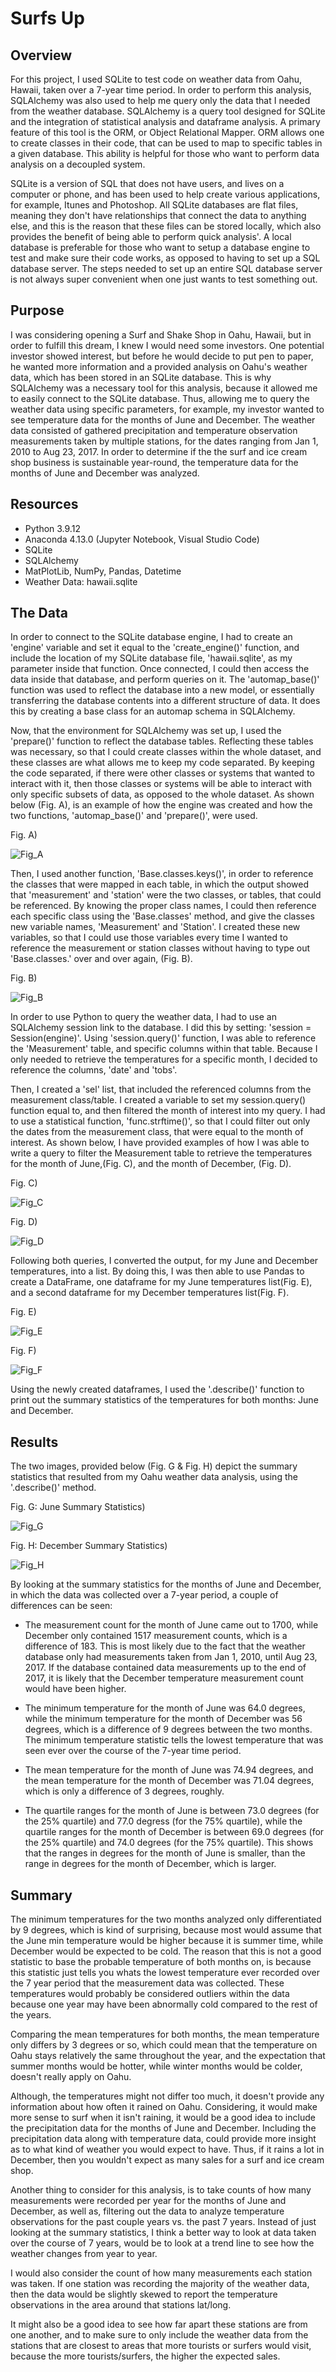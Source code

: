 # Surfs Up

## Overview

  For this project, I used SQLite to test code on weather data from Oahu, Hawaii, taken over a 7-year time period. In order to perform this analysis, SQLAlchemy was also used to help me query only the data that I needed from the weather database. SQLAlchemy is a query tool designed for SQLite and the integration of statistical analysis and dataframe analysis. A primary feature of this tool is the ORM, or Object Relational Mapper. ORM allows one to create classes in their code, that can be used to map to specific tables in a given database. This ability is helpful for those who want to perform data analysis on a decoupled system.

  SQLite is a version of SQL that does not have users, and lives on a computer or phone, and has been used to help create various applications, for example, Itunes and Photoshop. All SQLite databases are flat files, meaning they don't have relationships that connect the data to anything else, and this is the reason that these files can be stored locally, which also provides the benefit of being able to perform quick analysis'. A local database is preferable for those who want to setup a database engine to test and make sure their code works, as opposed to having to set up a SQL database server. The steps needed to set up an entire SQL database server is not always super convenient when one just wants to test something out. 

## Purpose 

  I was considering opening a Surf and Shake Shop in Oahu, Hawaii, but in order to fulfill this dream, I knew I would need some investors. One potential investor showed interest, but before he would decide to put pen to paper, he wanted more information and a provided analysis on Oahu's weather data, which has been stored in an SQLite database. This is why SQLAlchemy was a necessary tool for this analysis, because it allowed me to easily connect to the SQLite database. Thus, allowing me to query the weather data using specific parameters, for example, my investor wanted to see temperature data for the months of June and December. The weather data consisted of gathered precipitation and temperature observation measurements taken by multiple stations, for the dates ranging from Jan 1, 2010 to Aug 23, 2017. In order to determine if the the surf and ice cream shop business is sustainable year-round, the temperature data for the months of June and December was analyzed. 

## Resources

* Python 3.9.12
* Anaconda 4.13.0 (Jupyter Notebook, Visual Studio Code)
* SQLite 
* SQLAlchemy 
* MatPlotLib, NumPy, Pandas, Datetime
* Weather Data: hawaii.sqlite

## The Data 

  In order to connect to the SQLite database engine, I had to create an 'engine' variable and set it equal to the 'create_engine()' function, and include the location of my SQLite database file, 'hawaii.sqlite', as my parameter inside that function. Once connected, I could then access the data inside that database, and perform queries on it. The 'automap_base()' function was used to reflect the database into a new model, or essentially transferring the database contents into a different structure of data. It does this by creating a base class for an automap schema in SQLAlchemy. 

  Now, that the environment for SQLAlchemy was set up, I used the 'prepare()' function to reflect the database tables. Reflecting these tables was necessary, so that I could create classes within the whole dataset, and these classes are what allows me to keep my code separated. By keeping the code separated, if there were other classes or systems that wanted to interact with it, then those classes or systems will be able to interact with only specific subsets of data, as opposed to the whole dataset. As shown below (Fig. A), is an example of how the engine was created and how the two functions, 'automap_base()' and 'prepare()', were used. 

Fig. A) 

![Fig_A](https://user-images.githubusercontent.com/104864579/184411850-c56e89c6-964d-4838-bb9c-7c92fbc445a4.png)

  Then, I used another function, 'Base.classes.keys()', in order to reference the classes that were mapped in each table, in which the output showed that 'measurement' and 'station' were the two classes, or tables, that could be referenced. By knowing the proper class names, I could then reference each specific class using the 'Base.classes' method, and give the classes new variable names, 'Measurement' and 'Station'. I created these new variables, so that I could use those variables every time I wanted to reference the measurement or station classes without having to type out 'Base.classes.<class name>' over and over again, (Fig. B). 

Fig. B)

![Fig_B](https://user-images.githubusercontent.com/104864579/184411898-61b15095-8e87-4fa8-b935-e6ed0a7e33ce.png)

  In order to use Python to query the weather data, I had to use an SQLAlchemy session link to the database. I did this by setting: 'session = Session(engine)'.  Using 'session.query()' function, I was able to reference the 'Measurement' table, and specific columns within that table. Because I only needed to retrieve the temperatures for a specific month, I decided to reference the columns, 'date' and 'tobs'. 

  Then, I created a 'sel' list, that included the referenced columns from the measurement class/table. I created a variable to set my session.query() function equal to, and then filtered the month of interest into my query. I had to use a statistical function, 'func.strftime()', so that I could filter out only the dates from the measurement class, that were equal to the month of interest. As shown below, I have provided examples of how I was able to write a query to filter the Measurement table to retrieve the temperatures for the month of June,(Fig. C), and the month of December, (Fig. D). 

Fig. C) 

![Fig_C](https://user-images.githubusercontent.com/104864579/184411931-9c09327a-4331-470b-84e3-b709c86b9cf5.png)

Fig. D) 

![Fig_D](https://user-images.githubusercontent.com/104864579/184411949-8d301d22-6712-4cd2-ba74-bc994bacc456.png)

  Following both queries, I converted the output, for my June and December temperatures, into a list. By doing this, I was then able to use Pandas to create a DataFrame, one dataframe for my June temperatures list(Fig. E), and a second dataframe for my December temperatures list(Fig. F). 

Fig. E) 

![Fig_E](https://user-images.githubusercontent.com/104864579/184412005-10b6d90e-7a92-4df9-b322-44ccc31798f5.png)

Fig. F) 

![Fig_F](https://user-images.githubusercontent.com/104864579/184412035-d5c69d90-c30a-4156-b45b-cc7dc73f52ba.png)

  Using the newly created dataframes, I used the '.describe()' function to print out the summary statistics of the temperatures for both months: June and December.   


## Results 

  The two images, provided below (Fig. G & Fig. H) depict the summary statistics that resulted from my Oahu weather data analysis, using the '.describe()' method. 

Fig. G: June Summary Statistics)

![Fig_G](https://user-images.githubusercontent.com/104864579/184412074-c754d7fa-6954-4da8-9b3e-5cc5da11a020.png)

Fig. H: December Summary Statistics)

![Fig_H](https://user-images.githubusercontent.com/104864579/184412108-82f62887-e8a5-42c0-8ed1-67eb0625c9f2.png)

  By looking at the summary statistics for the months of June and December, in which the data was collected over a 7-year period, a couple of differences can be seen: 

  * The measurement count for the month of June came out to 1700, while December only contained 1517 measurement counts, which is a difference of 183. This is most likely due to the fact that the weather database only had measurements taken from Jan 1, 2010, until Aug 23, 2017. If the database contained data measurements up to the end of 2017, it is likely that the December temperature measurement count would have been higher. 

  * The minimum temperature for the month of June was 64.0 degrees, while the minimum temperature for the month of December was 56 degrees, which is a difference of 9 degrees between the two months. The minimum temperature statistic tells the lowest temperature that was seen ever over the course of the 7-year time period. 

  * The mean temperature for the month of June was 74.94 degrees, and the mean temperature for the month of December was 71.04 degrees, which is only a difference of 3 degrees, roughly. 

  * The quartile ranges for the month of June is between 73.0 degrees (for the 25% quartile) and 77.0 degress (for the 75% quartile), while the quartile ranges for the month of December is between 69.0 degrees (for the 25% quartile) and 74.0 degrees (for the 75% quartile). This shows that the ranges in degrees for the month of June is smaller, than the range in degrees for the month of December, which is larger. 

## Summary

  The minimum temperatures for the two months analyzed only differentiated by 9 degrees, which is kind of surprising, because most would assume that the June min temperature would be higher because it is summer time, while December would be expected to be cold. The reason that this is not a good statistic to base the probable temperature of both months on, is because this statistic just tells you whats the lowest temperature ever recorded over the 7 year period that the measurement data was collected. These temperatures would probably be considered outliers within the data because one year may have been abnormally cold compared to the rest of the years. 

  Comparing the mean temperatures for both months, the mean temperature only differs by 3 degrees or so, which could mean that the temperature on Oahu stays relatively the same throughout the year, and the expectation that summer months would be hotter, while winter months would be colder, doesn't really apply on Oahu. 

  Although, the temperatures might not differ too much, it doesn't provide any information about how often it rained on Oahu. Considering, it would make more sense to surf when it isn't raining, it would be a good idea to include the precipitation data for the months of June and December. Including the precipitation data along with temperature data, could provide more insight as to what kind of weather you would expect to have. Thus, if it rains a lot in December, then you wouldn't expect as many sales for a surf and ice cream shop. 

  Another thing to consider for this analysis, is to take counts of how many measurements were recorded per year for the months of June and December, as well as, filtering out the data to analyze temperature observations for the past couple years vs. the past 7 years. Instead of just looking at the summary statistics, I think a better way to look at data taken over the course of 7 years, would be to look at a trend line to see how the weather changes from year to year. 

 I would also consider the count of how many measurements each station was taken. If one station was recording the majority of the weather data, then the data would be slightly skewed to report the temperature observations in the area around that stations lat/long. 

  It might also be a good idea to see how far apart these stations are from one another, and to make sure to only include the weather data from the stations that are closest to areas that more tourists or surfers would visit, because the more tourists/surfers, the higher the expected sales.




